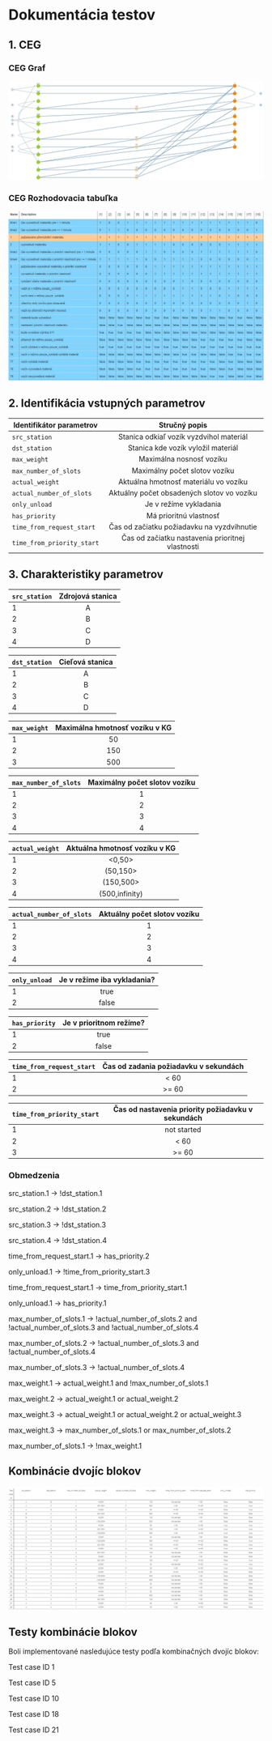 # Dokumentácia testov

## 1. CEG

### CEG Graf
![CEG graf.](ceg.jpg "CEG graf")

### CEG Rozhodovacia tabuľka
![CEG tabuľka.](ceg_table.jpg "CEG tabuľka")

## 2. Identifikácia vstupných parametrov
| Identifikátor parametrov | Stručný popis |
| ------------- |:-------------:|
| `src_station`   |  Stanica odkiaľ vozík vyzdvihol materiál   |
| `dst_station`     | Stanica kde vozík vyložil materiál     |
| `max_weight`      | Maximálna nosnosť vozíku    |
| `max_number_of_slots`     | Maximálny počet slotov vozíku   |
| `actual_weight`      | Aktuálna hmotnosť materiálu vo vozíku  |
| `actual_number_of_slots`     | Aktuálny počet obsadených slotov vo vozíku    |
| `only_unload`     | Je v režíme vykladania     |
| `has_priority`  | Má prioritnú vlastnosť  |
| `time_from_request_start`    | Čas od začiatku požiadavku na vyzdvihnutie    |
| `time_from_priority_start`  | Čas od začiatku nastavenia prioritnej vlastnosti     |

## 3. Charakteristiky parametrov

| `src_station` |  Zdrojová stanica  |
| ------------- |:-------------:|
| 1 | A  |
| 2 | B  |
| 3 | C  |
| 4 | D  |


| `dst_station` |  Cieľová stanica  |
| ------------- |:-------------:|
| 1 | A  |
| 2 | B  |
| 3 | C  |
| 4 | D  |

| `max_weight` |  Maximálna hmotnosť vozíku v KG  |
| ------------- |:-------------:|
| 1  | 50  |
| 2  | 150  |
| 3  | 500  |

| `max_number_of_slots` |  Maximálny počet slotov vozíku  |
| ------------- |:-------------:|
| 1  | 1  |
| 2  | 2  |
| 3  | 3  |
| 4  | 4  |

| `actual_weight` |  Aktuálna hmotnosť vozíku v KG  |
| ------------- |:-------------:|
| 1  | <0,50>  |
| 2  | (50,150>  |
| 3  | (150,500>  |
| 4  | (500,infinity)  |

| `actual_number_of_slots` |  Aktuálny počet slotov vozíku  |
| ------------- |:-------------:|
| 1  | 1  |
| 2  | 2  |
| 3  | 3  |
| 4  | 4  |

| `only_unload` |  Je v režíme iba vykladania?  |
| ------------- |:-------------:|
| 1  | true  |
| 2  | false  |

| `has_priority` |  Je v prioritnom režíme?  |
| ------------- |:-------------:|
| 1  | true  |
| 2  | false  |

| `time_from_request_start` |  Čas od zadania požiadavku v sekundách  |
| ------------- |:-------------:|
| 1  | < 60  |
| 2  | >= 60  |

| `time_from_priority_start` |  Čas od nastavenia priority požiadavku v sekundách   |
| ------------- |:-------------:|
| 1  | not started |
| 2  | < 60  |
| 3  | >= 60  |

### Obmedzenia
<!-- max_weight.1 -> !max_number_of_slots.1

max_weight.3 -> !max_number_of_slots.3

max_weight.3 -> !max_number_of_slots.4

src_station.1 -> !dst_station.1

src_station.2 -> !dst_station.2

src_station.3 -> !dst_station.3

src_station.4 -> !dst_station.4

actual_weight.4 -> !max_weight.1

actual_weight.4 -> !max_weight.2

actual_weight.4 -> !max_weight.3

time_from_request_start.2 -> !has_priority.2

only_unload.1 -> !time_from_priority_start.2 -->

src_station.1 -> !dst_station.1

src_station.2 -> !dst_station.2

src_station.3 -> !dst_station.3

src_station.4 -> !dst_station.4

time_from_request_start.1 -> has_priority.2

only_unload.1 -> !time_from_priority_start.3

time_from_request_start.1 -> time_from_priority_start.1

only_unload.1 -> has_priority.1

max_number_of_slots.1 -> !actual_number_of_slots.2 and  !actual_number_of_slots.3 and  !actual_number_of_slots.4

max_number_of_slots.2 -> !actual_number_of_slots.3 and  !actual_number_of_slots.4

max_number_of_slots.3 ->  !actual_number_of_slots.4

max_weight.1 -> actual_weight.1 and !max_number_of_slots.1

max_weight.2 -> actual_weight.1 or actual_weight.2

max_weight.3 -> actual_weight.1 or actual_weight.2 or actual_weight.3

max_weight.3 -> max_number_of_slots.1 or  max_number_of_slots.2

max_number_of_slots.1 -> !max_weight.1 



## Kombinácie dvojíc blokov

![Combine output.](combine.jpg "Combine output")

## Testy kombinácie blokov
Boli implementované nasledujúce testy podľa kombinačných dvojíc blokov:

Test case ID 1

Test case ID 5

Test case ID 10

Test case ID 18

Test case ID 21

